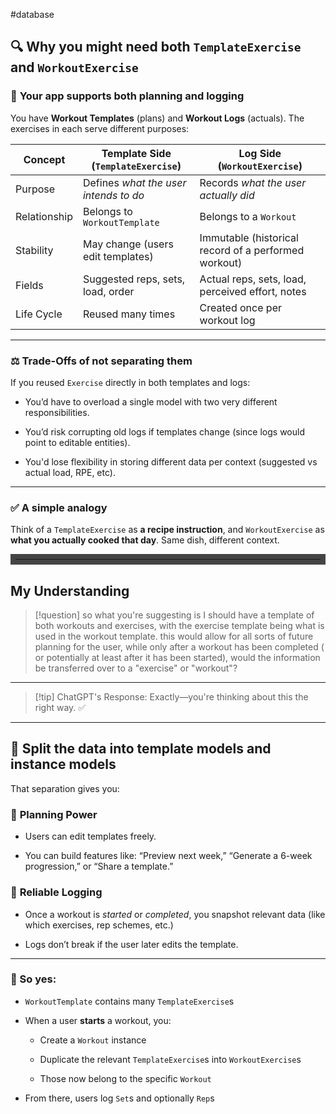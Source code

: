 #database
## 🔍 Why you might need both `TemplateExercise` and `WorkoutExercise`

### 🎯 **Your app supports both planning and logging**

You have **Workout Templates** (plans) and **Workout Logs** (actuals). The exercises in each serve different purposes:

| Concept      | Template Side (`TemplateExercise`)    | Log Side (`WorkoutExercise`)                         |
| ------------ | ------------------------------------- | ---------------------------------------------------- |
| Purpose      | Defines _what the user intends to do_ | Records _what the user actually did_                 |
| Relationship | Belongs to `WorkoutTemplate`          | Belongs to a `Workout`                               |
| Stability    | May change (users edit templates)     | Immutable (historical record of a performed workout) |
| Fields       | Suggested reps, sets, load, order     | Actual reps, sets, load, perceived effort, notes     |
| Life Cycle   | Reused many times                     | Created once per workout log                         |

---
### ⚖️ Trade-Offs of **not** separating them

If you reused `Exercise` directly in both templates and logs:

- You’d have to overload a single model with two very different responsibilities.
    
- You’d risk corrupting old logs if templates change (since logs would point to editable entities).
    
- You'd lose flexibility in storing different data per context (suggested vs actual load, RPE, etc).
    

---

### ✅ A simple analogy

Think of a `TemplateExercise` as **a recipe instruction**, and `WorkoutExercise` as **what you actually cooked that day**. Same dish, different context.


<hr style="border: 8px solid #444; margin: 1em 0;" />




## My Understanding

>[!question]
>so what you're suggesting is I should have a template of both workouts and exercises, with the exercise template being what is used in the workout template. this would allow for all sorts of future planning for the user, while only after a workout has been completed ( or potentially at least after it has been started), would the information be transferred over to a "exercise" or "workout"?

---
>[!tip] ChatGPT's Response:
> Exactly—you're thinking about this the right way. ✅

---
## 🧱 Split the data into **template models** and **instance models**

That separation gives you:

### 🔧 **Planning Power**

- Users can edit templates freely.
    
- You can build features like: “Preview next week,” “Generate a 6-week progression,” or “Share a template.”
    

### 📝 **Reliable Logging**

- Once a workout is _started_ or _completed_, you snapshot relevant data (like which exercises, rep schemes, etc.)
    
- Logs don’t break if the user later edits the template.

---
### 🎯 So yes:

- `WorkoutTemplate` contains many `TemplateExercise`s
    
- When a user **starts** a workout, you:
    
    - Create a `Workout` instance
        
    - Duplicate the relevant `TemplateExercise`s into `WorkoutExercise`s
        
    - Those now belong to the specific `Workout`
        
- From there, users log `Set`s and optionally `Rep`s

